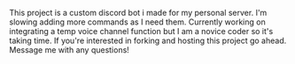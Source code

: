 This project is a custom discord bot i made for my personal server.
I'm slowing adding more commands as I need them.
Currently working on integrating a temp voice channel function but I am a novice coder so it's taking time. 
If you're interested in forking and hosting this project go ahead. Message me with any questions!
